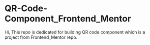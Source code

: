 # QR-Code-Component_Frontend_Mentor
Hi, This repo is dedicated for building QR code component which is a project from Frontend_Mentor repo.
